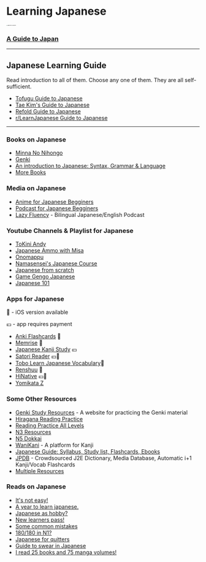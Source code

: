 # Learning Japanese

<img src="https://i.redd.it/d3lxqzkgy1241.jpg" alt="Japanese in a Nutshell" style="zoom: 15%;" />

### [A Guide to Japan](https://www.japan-guide.com/)

---

## Japanese Learning Guide

Read introduction to all of them. Choose any one of them. They are all self-sufficient.

- [Tofugu Guide to Japanese](https://www.tofugu.com/learn-japanese/)
- [Tae Kim's Guide to Japanese](https://guidetojapanese.org/learn/)
- [Refold Guide to Japanese](https://drive.google.com/file/d/1P1K4zGP8_KtS2VwNwhqo6ZN_7ZZCZGMe/view?usp=sharing)
- [r/LearnJapanese Guide to Japanese](https://www.reddit.com/r/LearnJapanese/wiki/index/startersguide/)

---

### Books on Japanese

- [Minna No Nihongo](https://drive.google.com/drive/folders/1zpCJlp9DnIoFrP6nU0PT2PM3poaEOmml?usp=sharing)
- [Genki](https://drive.google.com/drive/folders/11s_HGeksRtUkc4I4C2UO1BGG1rHycc2q?usp=sharing)
- [An introduction to Japanese: Syntax, Grammar & Language](https://pomax.github.io/nrGrammar/)
- [More Books](https://drive.google.com/drive/folders/1PmCI5Og8ZHte64lHTZAXBv3sqvePbkmu?usp=sharing)

### Media on Japanese

- [Anime for Japanese Begginers](https://www.reddit.com/r/LearnJapanese/comments/nhudyb/good_anime_for_learning_japanese/)
- [Podcast for Japanese Begginers](https://anchor.fm/69612)
- [Lazy Fluency](https://podcasts.apple.com/us/podcast/lazy-fluency-japanese-podcast-%E8%8B%B1%E4%BC%9A%E8%A9%B1/id1611111523) - Bilingual Japanese/English Podcast

### Youtube Channels & Playlist for Japanese

- [ToKini Andy](https://www.youtube.com/c/ToKiniAndy)
- [Japanese Ammo with Misa](https://www.youtube.com/c/JapaneseAmmowithMisa)
- [Onomappu](https://www.youtube.com/c/Onomappu/videos)
- [Namasensei's Japanese Course](https://www.youtube.com/playlist?list=PL9987A659670D60E0)
- [Japanese from scratch](https://www.youtube.com/playlist?list=PLg9uYxuZf8x_A-vcqqyOFZu06WlhnypWj)
- [Game Gengo Japanese](https://www.youtube.com/c/GameGengo/playlists)
- [Japanese 101](https://www.youtube.com/playlist?list=PLn0gNfHzKO0SiD_dOejCHTGHRON_uLWUn)

### Apps for Japanese

📱 - iOS version available

💴 - app requires payment

- [Anki Flashcards](https://apps.ankiweb.net/) 📱
- [Memrise](https://www.memrise.com/app) 📱
- [Japanese Kanji Study](https://play.google.com/store/apps/details?id=com.mindtwisted.kanjistudy) 💴
- [Satori Reader](https://play.google.com/store/apps/details?id=com.braksoftware.SatoriReader) 💴📱
- [Tobo Learn Japanese Vocabulary](https://play.google.com/store/apps/details?id=com.learn.common.japanese.vocabulary.words.learning.phrases)📱
- [Renshuu](https://www.renshuu.org/) 📱
- [HiNative](https://hinative.com/) 💴📱
- [Yomikata Z](https://play.google.com/store/apps/details?id=com.jehutyno.yomikata&hl=en_IN&gl=US)

### Some Other Resources

- [Genki Study Resources](https://sethclydesdale.github.io/genki-study-resources/lessons-3rd/) - A website for practicing the Genki material
- [Hiragana Reading Practice](https://crunchynihongo.com/hiragana-reading-practice/)
- [Reading Practice All Levels](https://yomujp.com/)
- [N3 Resources](https://sites.google.com/view/n3resources/home)
- [N5 Dokkai](https://japanesetest4you.com/category/jlpt-n5/jlpt-n5-reading-tests/)
- [WaniKani](https://www.wanikani.com/) - A platform for Kanji
- [Japanese Guide: Syllabus, Study list, Flashcards, Ebooks](https://jlptsensei.com/how-to-pass-jlpt-n5-study-guide/)
- [JPDB](https://jpdb.io/) - Crowdsourced J2E Dictionary, Media Database, Automatic i+1 Kanji/Vocab Flashcards
- [Multiple Resources](https://www.reddit.com/r/LearnJapanese/comments/gjwkqf/beginner_starter_pack_top_anime_games_manga/?utm_source=share&utm_medium=web2x&context=3)

### Reads on Japanese

- [It's not easy!](https://www.reddit.com/r/LearnJapanese/comments/k9nw7t/yes_you_can_teach_yourself_japanese_to_a_high/?utm_source=share&utm_medium=web2x&context=3)
- [A year to learn japanese.](https://www.reddit.com/r/LearnJapanese/comments/fohull/a_year_to_learn_japanese_reflections_on_five/?utm_source=share&utm_medium=web2x&context=3)
- [Japanese as hobby?](https://www.reddit.com/r/LearnJapanese/comments/o43ysv/who_else_is_learning_japanese_as_a_hobby_not/?utm_source=share&utm_medium=web2x&context=3)
- [New learners pass!](https://www.reddit.com/r/LearnJapanese/comments/g62fxo/a_few_words_of_kindness_towards_new_learners/?utm_source=share&utm_medium=web2x&context=3)
- [Some common mistakes](https://www.reddit.com/r/LearnJapanese/comments/od9jga/common_mistakes_of_japanese_grammar_by_japanese/?utm_source=share&utm_medium=web2x&context=3)
- [180/180 in N1?](https://www.reddit.com/r/LearnJapanese/comments/sedr0m/how_i_got_180180_on_n1_in_85_months/?utm_source=share&utm_medium=web2x&context=3)
- [Japanese for quitters](https://www.reddit.com/r/LearnJapanese/comments/igze87/japanese_for_quitters/?utm_source=share&utm_medium=web2x&context=3)
- [Guide to swear in Japanese](https://www.reddit.com/r/LearnJapanese/comments/iqztxk/how_to_swear_in_japanese_a_guide/?utm_source=share&utm_medium=web2x&context=3)
- [I read 25 books and 75 manga volumes!](https://www.reddit.com/r/LearnJapanese/comments/y23hjd/i_read_25_books_and_75_manga_volumes_sharing_my/?utm_source=share&utm_medium=web2x&context=3)
